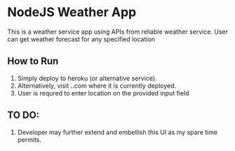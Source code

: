 # NodeJS Weather App
This is a weather service app using APIs from reliable weather service. User can get weather forecast for any specified location 

## How to Run
1. Simply deploy to heroku (or alternative service).
2. Alternatively, visit ..com where it is currently deployed.
3. User is requred to enter location on the provided input field

## TO DO:
1. Developer may further extend and embellish this UI as my spare time permits.


